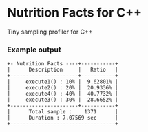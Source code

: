 # Nutrition Facts for C++

Tiny sampling profiler for C++

### Example output

    +- Nutrition Facts ----+-----------+
    |      Description     |   Ratio   |
    +----------------------+-----------+
    |     execute1() : 10% |  9.62801% |
    |     execute2() : 20% |  20.9336% |
    |     execute4() : 40% |  40.7732% |
    |     execute3() : 30% |  28.6652% |
    +----------------------+-----------+
    |      Total sample :    1371      |
    |      Duration : 7.07569 sec      |
    +----------------------------------+

